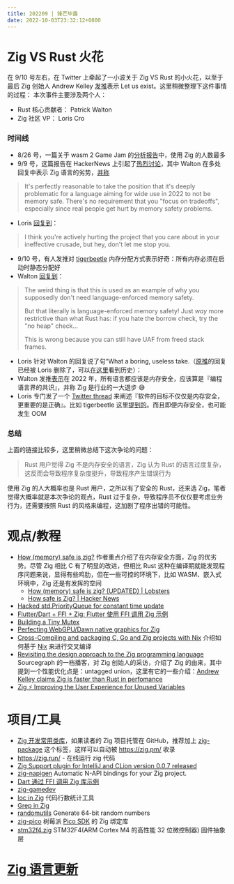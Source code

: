 ```yaml
---
title: 202209 | 锋芒毕露
date: 2022-10-03T23:32:12+0800
---
```

# Zig VS Rust 火花
在 9/10 号左右，在 Twitter 上牵起了一小波关于 Zig VS Rust 的小火花，以至于最后 Zig 创始人 Andrew Kelley [发推](https://twitter.com/andy_kelley/status/1568679389113757698)表示 Let us exist。这里稍微整理下这件事情的过程：
本次事件主要涉及两个人：
- Rust 核心贡献者： Patrick Walton
- Zig 社区 VP： Loris Cro
### 时间线
- 8/26 号，一篇关于 wasm 2 Game Jam 的[分析报告](https://wasm4.org/blog/jam-2-results/)中，使用 Zig 的人数最多
- 9/9 号，这篇报告在 HackerNews 上引起了[热烈讨论](https://news.ycombinator.com/item?id=32777636)，其中 Walton 在多处回复中表示 Zig 语言的劣势，[并称](https://news.ycombinator.com/item?id=32782842)
> It's perfectly reasonable to take the position that it's deeply problematic for a language aiming for wide use in 2022 to not be memory safe. There's no requirement that you "focus on tradeoffs", especially since real people get hurt by memory safety problems.
- Loris [回复到](https://news.ycombinator.com/item?id=32785380)：
> I think you're actively hurting the project that you care about in your ineffective crusade, but hey, don't let me stop you.
- 9/10 号，有人发推对 [tigerbeetle](https://github.com/tigerbeetledb/tigerbeetle/blob/main/docs/TIGER_STYLE.md#safety) 内存分配方式表示好奇：所有内存必须在启动时静态分配好
- Walton [回复到](https://mobile.twitter.com/pcwalton/status/1568498326496247809)：
> The weird thing is that this is used as an example of why you supposedly don't need language-enforced memory safety.
>
> But that literally is language-enforced memory safety! Just *way* more restrictive than what Rust has: if you hate the borrow check, try the "no heap" check...
>
> This is wrong because you can still have UAF from freed stack frames.
- Loris 针对 Walton 的回复说了句“What a boring, useless take.（[原推](https://mobile.twitter.com/kripken/status/1568428308131622913)的回复已经被 Loris 删除了，可以[在这里](https://archive.ph/jq3kw#selection-1275.0-1275.30)看到历史）：
- Walton 发推[表示](https://mobile.twitter.com/pcwalton/status/1568302065851707392)在 2022 年，所有语言都应该是内存安全，应该算是『编程语言界的共识』，并称 Zig 是行业的一大退步 😅
- Loris 专门发了一个 [Twitter thread](https://twitter.com/croloris/status/1568573729940164608?s=21&t=v2Dj_F2f_kUzZDQps5KjtQ) 来阐述『软件的目标不仅仅是内存安全，更重要的是正确』。比如 tigerbeetle 这里[提到的](https://github.com/tigerbeetledb/tigerbeetle/blob/main/docs/DESIGN.md)。而且即便内存安全，也可能发生 OOM

### 总结
上面的链接比较多，这里稍微总结下这次争论的问题：
> Rust 用户觉得 Zig 不是内存安全的语言，Zig 认为 Rust 的语言过度复杂，这反而会导致程序复杂度挺升，导致程序产生错误行为

使用 Zig 的人大概率也是 Rust 用户，之所以有了安全的 Rust，还来选 Zig，笔者觉得大概率就是本次争论的观点，Rust 过于复杂，导致程序员不仅仅要考虑业务行为，还需要按照 Rust 的风格来编程，这加剧了程序出错的可能性。

# 观点/教程
- [How (memory) safe is zig?](https://www.scattered-thoughts.net/writing/how-safe-is-zig/) 作者重点介绍了在内存安全方面，Zig 的优劣势。尽管 Zig 相比 C 有了明显的改进，但相比 Rust 这种在编译期就能发现程序问题来说，显得有些鸡肋，但在一些可控的环境下，比如 WASM、嵌入式环境中，Zig 还是有发挥的空间
  - [How (memory) safe is zig? (UPDATED) | Lobsters](https://lobste.rs/s/nw7hsd)
  - [How safe is Zig? | Hacker News](https://news.ycombinator.com/item?id=31850347)
- [Hacked std.PriorityQueue for constant time update](https://www.reddit.com/r/Zig/comments/x8fxqr/hacked_stdpriorityqueue_for_constant_time_update/)
- [Flutter/Dart + FFI + Zig: Flutter 使用 FFI 调用 Zig 示例](https://github.com/zigcc/forum/discussions/21)
- [Building a Tiny Mutex](https://zig.news/kprotty/building-a-tiny-mutex-537k)
- [Perfecting WebGPU/Dawn native graphics for Zig](https://devlog.hexops.com/2022/perfecting-webgpu-native/)
- [Cross-Compiling and packaging C, Go and Zig projects with Nix](https://flyx.org/cross-packaging/) 介绍如何基于 [Nix](https://nixos.org/) 来进行交叉编译
- [Revisiting the design approach to the Zig programming language](https://about.sourcegraph.com/blog/zig-programming-language-revisiting-design-approach) Sourcegraph 的一档播客，对 Zig 创始人的采访，介绍了 Zig 的由来，其中提到一个性能优化点是：untagged union，这里有它的一些介绍：[Andrew Kelley claims Zig is faster than Rust in perfomance](https://www.reddit.com/r/rust/comments/s5caye/comment/hsz6uf0/?utm_source=share&utm_medium=web2x&context=3)
- [Zig ⚡ Improving the User Experience for Unused Variables](https://vimeo.com/748218307)

# 项目/工具

- [Zig 开发常用类库](https://github.com/zigcc/forum/discussions/28)，如果读者的 Zig 项目托管在 GitHub，推荐加上 [zig-package](https://github.com/topics/zig-package) 这个标签，这样可以自动被 https://zig.pm/ 收录
- https://zig.run/ - 在线运行 zig 代码
- [Zig Support plugin for IntelliJ and CLion version 0.0.7 released](https://zig.news/marioariasc/zig-support-plugin-for-intellij-and-clion-version-007-released-1en8)
- [zig-napigen](https://github.com/cztomsik/zig-napigen) Automatic N-API bindings for your Zig project.
- [Dart 通过 FFI 调用 Zig 库示例](https://github.com/better-dart/learn-dart/blob/main/packages/ffi-binding/example/main.dart#L31)
- [zig-gamedev](https://github.com/michal-z/zig-gamedev)
- [loc in Zig](https://github.com/jiacai2050/loc) 代码行数统计工具
- [Grep in Zig](https://github.com/EclesioMeloJunior/zig-grep)
- [randomutils](https://gitlab.com/hdante/randomutils) Generate 64-bit random numbers
- [zig-pico](https://github.com/paperdev-code/zig-pico) 树莓派 [Pico SDK](https://github.com/raspberrypi/pico-sdk) 的 Zig 绑定库
- [stm32f4.zig](https://github.com/moonxraccoon/stm32f4.zig) STM32F4(ARM Cortex M4 的高性能 32 位微控制器) 固件抽象层

# [Zig 语言更新](https://github.com/ziglang/zig/pulls?q=+is%3Aclosed+is%3Apr+closed%3A2022-09-01..2022-10-01+)
